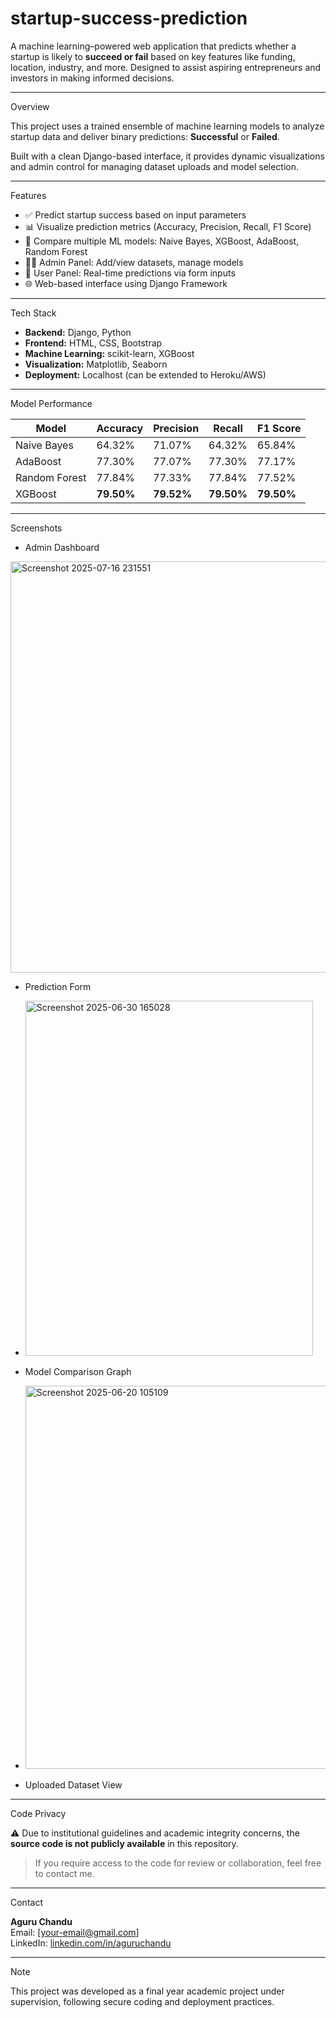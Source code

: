 # startup-success-prediction

A machine learning–powered web application that predicts whether a startup is likely to **succeed or fail** based on key features like funding, location, industry, and more. Designed to assist aspiring entrepreneurs and investors in making informed decisions.

---

Overview

This project uses a trained ensemble of machine learning models to analyze startup data and deliver binary predictions: **Successful** or **Failed**.

Built with a clean Django-based interface, it provides dynamic visualizations and admin control for managing dataset uploads and model selection.

---

Features

- ✅ Predict startup success based on input parameters
- 📊 Visualize prediction metrics (Accuracy, Precision, Recall, F1 Score)
- 🔧 Compare multiple ML models: Naive Bayes, XGBoost, AdaBoost, Random Forest
- 👨‍💼 Admin Panel: Add/view datasets, manage models
- 👤 User Panel: Real-time predictions via form inputs
- 🌐 Web-based interface using Django Framework

---

Tech Stack

- **Backend:** Django, Python
- **Frontend:** HTML, CSS, Bootstrap
- **Machine Learning:** scikit-learn, XGBoost
- **Visualization:** Matplotlib, Seaborn
- **Deployment:** Localhost (can be extended to Heroku/AWS)

---

Model Performance

| Model        | Accuracy | Precision | Recall | F1 Score |
|--------------|----------|-----------|--------|----------|
| Naive Bayes  | 64.32%   | 71.07%    | 64.32% | 65.84%   |
| AdaBoost     | 77.30%   | 77.07%    | 77.30% | 77.17%   |
| Random Forest| 77.84%   | 77.33%    | 77.84% | 77.52%   |
| XGBoost      | **79.50%** | **79.52%** | **79.50%** | **79.50%** |

---

Screenshots

- Admin Dashboard
<img width="1199" height="658" alt="Screenshot 2025-07-16 231551" src="https://github.com/user-attachments/assets/347262b3-1479-408a-8f96-87560c0f5651" />

- Prediction Form
- <img width="460" height="568" alt="Screenshot 2025-06-30 165028" src="https://github.com/user-attachments/assets/5f5b575b-c6fb-4857-902d-6e75fee8e014" />

- Model Comparison Graph
- <img width="1181" height="613" alt="Screenshot 2025-06-20 105109" src="https://github.com/user-attachments/assets/93d3e7c2-ff59-4c20-a396-3ff7b84a87c0" />

- Uploaded Dataset View

---

Code Privacy

⚠️ Due to institutional guidelines and academic integrity concerns, the **source code is not publicly available** in this repository.

> If you require access to the code for review or collaboration, feel free to contact me.

---

Contact

**Aguru Chandu**  
Email: [your-email@gmail.com]  
LinkedIn: [linkedin.com/in/aguruchandu](https://linkedin.com/in/aguru7chandu)

---

Note

This project was developed as a final year academic project under supervision, following secure coding and deployment practices.



